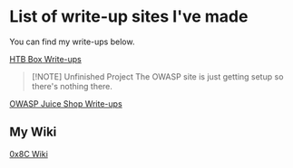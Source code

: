 # List of write-up sites I've made

You can find my write-ups below.

[HTB Box Write-ups](https://htb-writeups.0x8c.org/)

> [!NOTE] Unfinished Project
> The OWASP site is just getting setup so there's nothing there.

[OWASP Juice Shop Write-ups](https://thejuiceshop-writeups.0x8c.org/)



## My Wiki

[0x8C Wiki](https://wiki.0x8c.org/)

